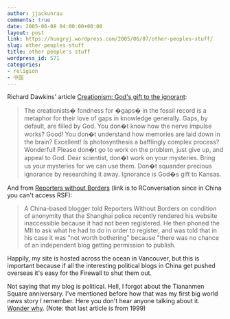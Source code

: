 ```yaml
---
author: jjackunrau
comments: true
date: 2005-06-08 04:00:00+00:00
layout: post
link: https://hungryj.wordpress.com/2005/06/07/other-peoples-stuff/
slug: other-peoples-stuff
title: other people's stuff
wordpress_id: 571
categories:
- religion
- 中国
---
```


Richard Dawkins' article [Creationism: God's gift to the ignorant](http://www.timesonline.co.uk/printFriendly/0,,1-196-1619264,00.html): 

<blockquote>The creationists� fondness for �gaps� in the fossil record is a metaphor for their love of gaps in knowledge generally. Gaps, by default, are filled by God. You don�t know how the nerve impulse works? Good! You don�t understand how memories are laid down in the brain? Excellent! Is photosynthesis a bafflingly complex process? Wonderful! Please don�t go to work on the problem, just give up, and appeal to God. Dear scientist, don�t work on your mysteries. Bring us your mysteries for we can use them. Don�t squander precious ignorance by researching it away. Ignorance is God�s gift to Kansas.</blockquote>

And from [Reporters without Borders](http://rconversation.blogs.com/rconversation/2005/06/chinese_blogs_t.html) (link is to RConversation since in China you can't access RSF): 

<blockquote>A China-based blogger told Reporters Without Borders on condition of anonymity that the Shanghai police recently rendered his website inaccessible because it had not been registered. He then phoned the MII to ask what he had to do in order to register, and was told that in his case it was "not worth bothering" because "there was no chance of an independent blog getting permission to publish.</blockquote>

Happily, my site is hosted across the ocean in Vancouver, but this is important because if all the interesting political blogs in China get pushed overseas it's easy for the Firewall to shut them out.  
  

  
Not saying that my blog is political.  Hell, I forgot about the Tiananmen Square anniversary.  I've mentioned before how that was my first big world news story I remember.  Here you don't hear anyone talking about it.  [Wonder why](http://edition.cnn.com/WORLD/asiapcf/9906/02/tiananmen/MacKinnon/bao.tong.html).  (Note: that last article is from 1999)
